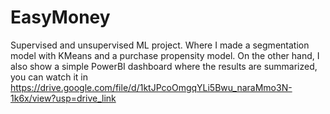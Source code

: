 # EasyMoney
Supervised and unsupervised ML project. Where I made a segmentation model with KMeans and a purchase propensity model. On the other hand, I also show a simple PowerBI dashboard where the results are summarized, you can watch it in https://drive.google.com/file/d/1ktJPcoOmgqYLi5Bwu_naraMmo3N-1k6x/view?usp=drive_link

